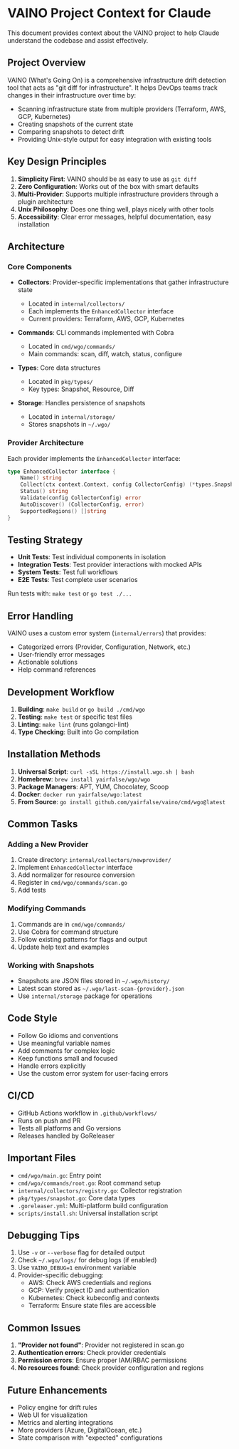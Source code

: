 # VAINO Project Context for Claude

This document provides context about the VAINO project to help Claude understand the codebase and assist effectively.

## Project Overview

VAINO (What's Going On) is a comprehensive infrastructure drift detection tool that acts as "git diff for infrastructure". It helps DevOps teams track changes in their infrastructure over time by:

- Scanning infrastructure state from multiple providers (Terraform, AWS, GCP, Kubernetes)
- Creating snapshots of the current state
- Comparing snapshots to detect drift
- Providing Unix-style output for easy integration with existing tools

## Key Design Principles

1. **Simplicity First**: VAINO should be as easy to use as `git diff`
2. **Zero Configuration**: Works out of the box with smart defaults
3. **Multi-Provider**: Supports multiple infrastructure providers through a plugin architecture
4. **Unix Philosophy**: Does one thing well, plays nicely with other tools
5. **Accessibility**: Clear error messages, helpful documentation, easy installation

## Architecture

### Core Components

- **Collectors**: Provider-specific implementations that gather infrastructure state
  - Located in `internal/collectors/`
  - Each implements the `EnhancedCollector` interface
  - Current providers: Terraform, AWS, GCP, Kubernetes

- **Commands**: CLI commands implemented with Cobra
  - Located in `cmd/wgo/commands/`
  - Main commands: scan, diff, watch, status, configure

- **Types**: Core data structures
  - Located in `pkg/types/`
  - Key types: Snapshot, Resource, Diff

- **Storage**: Handles persistence of snapshots
  - Located in `internal/storage/`
  - Stores snapshots in `~/.wgo/`

### Provider Architecture

Each provider implements the `EnhancedCollector` interface:

```go
type EnhancedCollector interface {
    Name() string
    Collect(ctx context.Context, config CollectorConfig) (*types.Snapshot, error)
    Status() string
    Validate(config CollectorConfig) error
    AutoDiscover() (CollectorConfig, error)
    SupportedRegions() []string
}
```

## Testing Strategy

- **Unit Tests**: Test individual components in isolation
- **Integration Tests**: Test provider interactions with mocked APIs
- **System Tests**: Test full workflows
- **E2E Tests**: Test complete user scenarios

Run tests with: `make test` or `go test ./...`

## Error Handling

VAINO uses a custom error system (`internal/errors`) that provides:
- Categorized errors (Provider, Configuration, Network, etc.)
- User-friendly error messages
- Actionable solutions
- Help command references

## Development Workflow

1. **Building**: `make build` or `go build ./cmd/wgo`
2. **Testing**: `make test` or specific test files
3. **Linting**: `make lint` (runs golangci-lint)
4. **Type Checking**: Built into Go compilation

## Installation Methods

1. **Universal Script**: `curl -sSL https://install.wgo.sh | bash`
2. **Homebrew**: `brew install yairfalse/wgo/wgo`
3. **Package Managers**: APT, YUM, Chocolatey, Scoop
4. **Docker**: `docker run yairfalse/wgo:latest`
5. **From Source**: `go install github.com/yairfalse/vaino/cmd/wgo@latest`

## Common Tasks

### Adding a New Provider

1. Create directory: `internal/collectors/newprovider/`
2. Implement `EnhancedCollector` interface
3. Add normalizer for resource conversion
4. Register in `cmd/wgo/commands/scan.go`
5. Add tests

### Modifying Commands

1. Commands are in `cmd/wgo/commands/`
2. Use Cobra for command structure
3. Follow existing patterns for flags and output
4. Update help text and examples

### Working with Snapshots

- Snapshots are JSON files stored in `~/.wgo/history/`
- Latest scan stored as `~/.wgo/last-scan-{provider}.json`
- Use `internal/storage` package for operations

## Code Style

- Follow Go idioms and conventions
- Use meaningful variable names
- Add comments for complex logic
- Keep functions small and focused
- Handle errors explicitly
- Use the custom error system for user-facing errors

## CI/CD

- GitHub Actions workflow in `.github/workflows/`
- Runs on push and PR
- Tests all platforms and Go versions
- Releases handled by GoReleaser

## Important Files

- `cmd/wgo/main.go`: Entry point
- `cmd/wgo/commands/root.go`: Root command setup
- `internal/collectors/registry.go`: Collector registration
- `pkg/types/snapshot.go`: Core data types
- `.goreleaser.yml`: Multi-platform build configuration
- `scripts/install.sh`: Universal installation script

## Debugging Tips

1. Use `-v` or `--verbose` flag for detailed output
2. Check `~/.wgo/logs/` for debug logs (if enabled)
3. Use `VAINO_DEBUG=1` environment variable
4. Provider-specific debugging:
   - AWS: Check AWS credentials and regions
   - GCP: Verify project ID and authentication
   - Kubernetes: Check kubeconfig and contexts
   - Terraform: Ensure state files are accessible

## Common Issues

1. **"Provider not found"**: Provider not registered in scan.go
2. **Authentication errors**: Check provider credentials
3. **Permission errors**: Ensure proper IAM/RBAC permissions
4. **No resources found**: Check provider configuration and regions

## Future Enhancements

- Policy engine for drift rules
- Web UI for visualization
- Metrics and alerting integrations
- More providers (Azure, DigitalOcean, etc.)
- State comparison with "expected" configurations